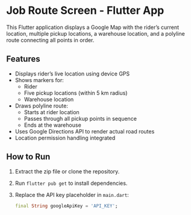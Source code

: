 # Job Route Screen - Flutter App

This Flutter application displays a Google Map with the rider’s current location, multiple pickup locations, a warehouse location, and a polyline route connecting all points in order.

## Features

- Displays rider’s live location using device GPS
- Shows markers for:
  - Rider
  - Five pickup locations (within 5 km radius)
  - Warehouse location
- Draws polyline route:
  - Starts at rider location
  - Passes through all pickup points in sequence
  - Ends at the warehouse
- Uses Google Directions API to render actual road routes
- Location permission handling integrated

## How to Run

1. Extract the zip file or clone the repository.

2. Run `flutter pub get` to install dependencies.

3. Replace the API key placeholder in `main.dart`:
   ```dart
   final String googleApiKey = 'API_KEY';
